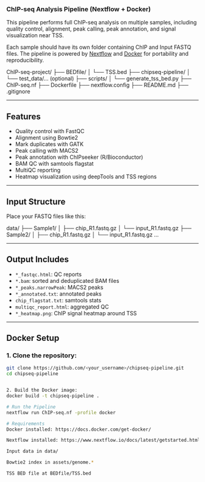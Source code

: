 ### ChIP-seq Analysis Pipeline (Nextflow + Docker)

This pipeline performs full ChIP-seq analysis on multiple samples, including quality control, alignment, peak calling, peak annotation, and signal visualization near TSS.

Each sample should have its own folder containing ChIP and Input FASTQ files. The pipeline is powered by [Nextflow](https://www.nextflow.io/) and [Docker](https://www.docker.com/) for portability and reproducibility.

ChIP-seq-project/
├── BEDfile/
│   └── TSS.bed
├── chipseq-pipeline/
│   └── test_data/... (optional)
├── scripts/
│   └── generate_tss_bed.py
├── ChIP-seq.nf
├── Dockerfile
├── nextflow.config
├── README.md
├── .gitignore


--------

## Features

-  Quality control with FastQC
-  Alignment using Bowtie2
-  Mark duplicates with GATK
-  Peak calling with MACS2
-  Peak annotation with ChIPseeker (R/Bioconductor)
-  BAM QC with samtools flagstat
-  MultiQC reporting
-  Heatmap visualization using deepTools and TSS regions

---

##  Input Structure

Place your FASTQ files like this:

data/ ├── Sample1/ │ ├── chip_R1.fastq.gz │ └── input_R1.fastq.gz ├── Sample2/ │ ├── chip_R1.fastq.gz │ └── input_R1.fastq.gz ...


---

##  Output Includes

- `*_fastqc.html`: QC reports
- `*.bam`: sorted and deduplicated BAM files
- `*_peaks.narrowPeak`: MACS2 peaks
- `*_annotated.txt`: annotated peaks
- `chip_flagstat.txt`: samtools stats
- `multiqc_report.html`: aggregated QC
- `*_heatmap.png`: ChIP signal heatmap around TSS

---

##  Docker Setup

### 1. Clone the repository:

```bash
git clone https://github.com/<your_username>/chipseq-pipeline.git
cd chipseq-pipeline


2. Build the Docker image:
docker build -t chipseq-pipeline .

# Run the Pipeline
nextflow run ChIP-seq.nf -profile docker

# Requirements
Docker installed: https://docs.docker.com/get-docker/

Nextflow installed: https://www.nextflow.io/docs/latest/getstarted.html

Input data in data/

Bowtie2 index in assets/genome.*

TSS BED file at BEDfile/TSS.bed






